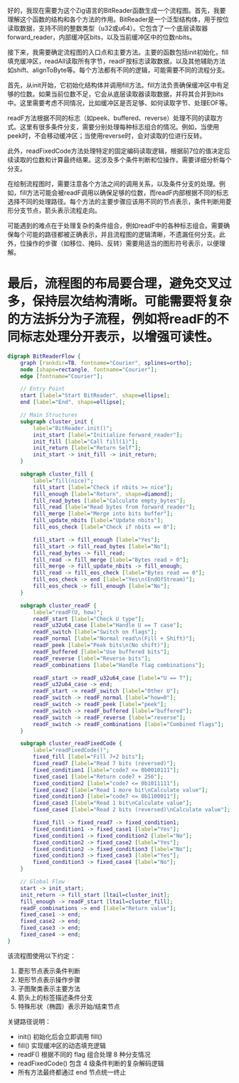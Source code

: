 好的，我现在需要为这个Zig语言的BitReader函数生成一个流程图。首先，我要理解这个函数的结构和各个方法的作用。BitReader是一个泛型结构体，用于按位读取数据，支持不同的整数类型（u32或u64）。它包含了一个底层读取器forward_reader，内部缓冲区bits，以及当前缓冲区中的位数nbits。

接下来，我需要确定流程图的入口点和主要方法。主要的函数包括init初始化，fill填充缓冲区，readAll读取所有字节，readF按标志读取数据，以及其他辅助方法如shift、alignToByte等。每个方法都有不同的逻辑，可能需要不同的流程分支。

首先，从init开始，它初始化结构体并调用fill方法。fill方法负责确保缓冲区中有足够的位数。如果当前位数不足，它会从底层读取器读取数据，并将其合并到bits中。这里需要考虑不同情况，比如缓冲区是否足够、如何读取字节、处理EOF等。

readF方法根据不同的标志（如peek、buffered、reverse）处理不同的读取方式。这里有很多条件分支，需要分别处理每种标志组合的情况。例如，当使用peek时，不会移动缓冲区；当使用reverse时，会对读取的位进行反转。

此外，readFixedCode方法处理特定的固定编码读取逻辑，根据前7位的值决定后续读取的位数和计算最终结果。这涉及多个条件判断和位操作，需要详细分析每个分支。

在绘制流程图时，需要注意各个方法之间的调用关系，以及条件分支的处理。例如，fill方法可能会被readF调用以确保足够的位数，而readF内部根据不同的标志选择不同的处理路径。每个方法的主要步骤应该用不同的节点表示，条件判断用菱形分支节点，箭头表示流程走向。

可能遇到的难点在于处理复杂的条件组合，例如readF中的各种标志组合。需要确保每个可能的路径都被正确表示，并且流程图的逻辑清晰，不遗漏任何分支。此外，位操作的步骤（如移位、掩码、反转）需要用适当的图形符号表示，以便理解。

最后，流程图的布局要合理，避免交叉过多，保持层次结构清晰。可能需要将复杂的方法拆分为子流程，例如将readF的不同标志处理分开表示，以增强可读性。
================================================
```dot
digraph BitReaderFlow {
    graph [rankdir=TB, fontname="Courier", splines=ortho];
    node [shape=rectangle, fontname="Courier"];
    edge [fontname="Courier"];

    // Entry Point
    start [label="Start BitReader", shape=ellipse];
    end [label="End", shape=ellipse];

    // Main Structures
    subgraph cluster_init {
        label="BitReader.init()";
        init_start [label="Initialize forward_reader"];
        init_fill [label="Call fill(1)"];
        init_return [label="Return Self"];
        init_start -> init_fill -> init_return;
    }

    subgraph cluster_fill {
        label="fill(nice)";
        fill_start [label="Check if nbits >= nice"];
        fill_enough [label="Return", shape=diamond];
        fill_read_bytes [label="Calculate empty_bytes"];
        fill_read [label="Read bytes from forward_reader"];
        fill_merge [label="Merge into bits buffer"];
        fill_update_nbits [label="Update nbits"];
        fill_eos_check [label="Check if nbits == 0"];

        fill_start -> fill_enough [label="Yes"];
        fill_start -> fill_read_bytes [label="No"];
        fill_read_bytes -> fill_read;
        fill_read -> fill_merge [label="Bytes read > 0"];
        fill_merge -> fill_update_nbits -> fill_enough;
        fill_read -> fill_eos_check [label="Bytes read == 0"];
        fill_eos_check -> end [label="Yes\n(EndOfStream)"];
        fill_eos_check -> fill_enough [label="No"];
    }

    subgraph cluster_readF {
        label="readF(U, how)";
        readF_start [label="Check U type"];
        readF_u32u64_case [label="Handle U == T case"];
        readF_switch [label="Switch on flags"];
        readF_normal [label="Normal read\n(Fill + Shift)"];
        readF_peek [label="Peek bits\n(No shift)"];
        readF_buffered [label="Use buffered bits"];
        readF_reverse [label="Reverse bits"];
        readF_combinations [label="Handle flag combinations"];

        readF_start -> readF_u32u64_case [label="U == T"];
        readF_u32u64_case -> end;
        readF_start -> readF_switch [label="Other U"];
        readF_switch -> readF_normal [label="how=0"];
        readF_switch -> readF_peek [label="peek"];
        readF_switch -> readF_buffered [label="buffered"];
        readF_switch -> readF_reverse [label="reverse"];
        readF_switch -> readF_combinations [label="Combined flags"];
    }

    subgraph cluster_readFixedCode {
        label="readFixedCode()";
        fixed_fill [label="Fill 7+2 bits"];
        fixed_read7 [label="Read 7 bits (reversed)"];
        fixed_condition1 [label="code7 <= 0b0010111"];
        fixed_case1 [label="Return code7 + 256"];
        fixed_condition2 [label="code7 <= 0b1011111"];
        fixed_case2 [label="Read 1 more bit\nCalculate value"];
        fixed_condition3 [label="code7 <= 0b1100011"];
        fixed_case3 [label="Read 1 bit\nCalculate value"];
        fixed_case4 [label="Read 2 bits (reversed)\nCalculate value"];

        fixed_fill -> fixed_read7 -> fixed_condition1;
        fixed_condition1 -> fixed_case1 [label="Yes"];
        fixed_condition1 -> fixed_condition2 [label="No"];
        fixed_condition2 -> fixed_case2 [label="Yes"];
        fixed_condition2 -> fixed_condition3 [label="No"];
        fixed_condition3 -> fixed_case3 [label="Yes"];
        fixed_condition3 -> fixed_case4 [label="No"];
    }

    // Global Flow
    start -> init_start;
    init_return -> fill_start [ltail=cluster_init];
    fill_enough -> readF_start [ltail=cluster_fill];
    readF_combinations -> end [label="Return value"];
    fixed_case1 -> end;
    fixed_case2 -> end;
    fixed_case3 -> end;
    fixed_case4 -> end;
}
``` 

该流程图使用以下约定：
1. 菱形节点表示条件判断
2. 矩形节点表示操作步骤
3. 子图聚类表示主要方法
4. 箭头上的标签描述条件分支
5. 特殊形状（椭圆）表示开始/结束节点

关键路径说明：
- init() 初始化后会立即调用 fill()
- fill() 实现缓冲区的动态填充逻辑
- readF() 根据不同的 flag 组合处理 8 种分支情况
- readFixedCode() 包含 4 级条件判断的复杂解码逻辑
- 所有方法最终都通过 end 节点统一终止
